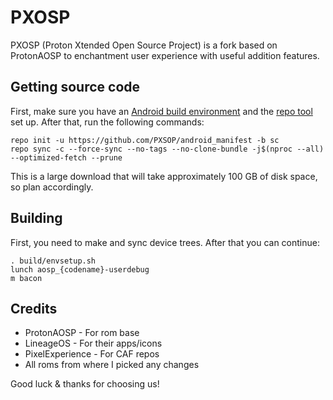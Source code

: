 # PXOSP

PXOSP (Proton Xtended Open Source Project) is a fork based on ProtonAOSP to enchantment user experience with useful addition features.

## Getting source code

First, make sure you have an [Android build environment](https://source.android.com/setup/build/initializing) and the [repo tool](https://source.android.com/setup/build/downloading) set up. After that, run the following commands:

```
repo init -u https://github.com/PXSOP/android_manifest -b sc
repo sync -c --force-sync --no-tags --no-clone-bundle -j$(nproc --all) --optimized-fetch --prune
```

This is a large download that will take approximately 100 GB of disk space, so plan accordingly.

## Building

First, you need to make and sync device trees. After that you can continue:

```
. build/envsetup.sh
lunch aosp_{codename}-userdebug
m bacon
```

## Credits

* ProtonAOSP - For rom base
* LineageOS - For their apps/icons
* PixelExperience - For CAF repos
* All roms from where I picked any changes

Good luck & thanks for choosing us!
